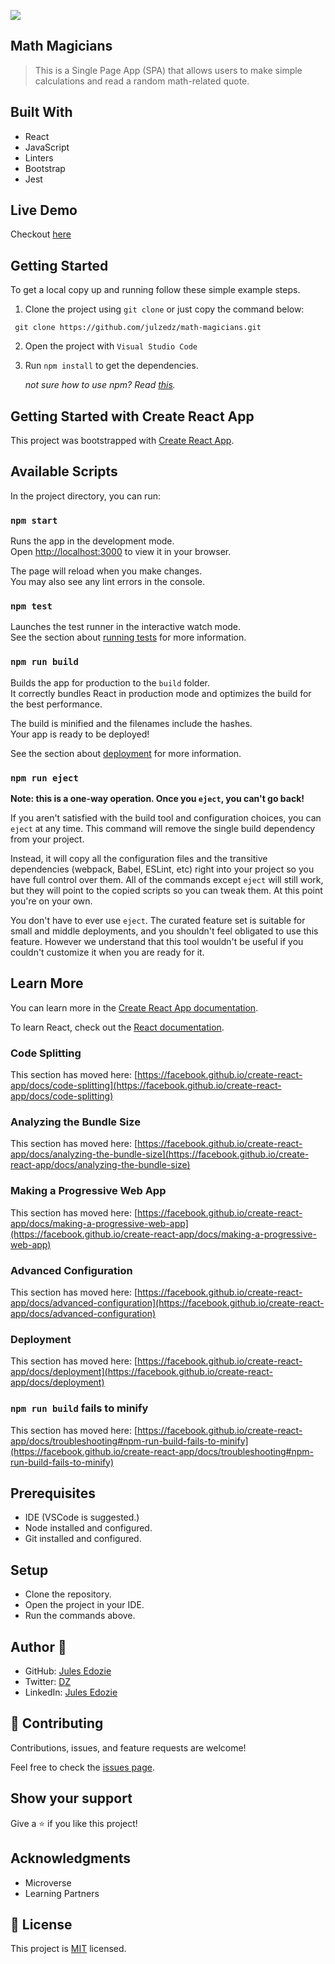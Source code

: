 ![](https://img.shields.io/badge/Microverse-blueviolet)

## Math Magicians
> This is a Single Page App (SPA) that allows users to make simple calculations and read a random math-related quote.


## Built With

- React
- JavaScript
- Linters
- Bootstrap
- Jest


## Live Demo

Checkout [here]()


## Getting Started

To get a local copy up and running follow these simple example steps.
1. Clone the project using `git clone` or just copy the command below:
  ```
   git clone https://github.com/julzedz/math-magicians.git
   ```
2. Open the project with `Visual Studio Code`
3. Run `npm install` to get the dependencies.

   *not sure how to use npm? Read [this](https://docs.npmjs.com/downloading-and-installing-node-js-and-npm).*
   

## Getting Started with Create React App

This project was bootstrapped with [Create React App](https://github.com/facebook/create-react-app).

## Available Scripts

In the project directory, you can run:

### `npm start`

Runs the app in the development mode.\
Open [http://localhost:3000](http://localhost:3000) to view it in your browser.

The page will reload when you make changes.\
You may also see any lint errors in the console.

### `npm test`

Launches the test runner in the interactive watch mode.\
See the section about [running tests](https://facebook.github.io/create-react-app/docs/running-tests) for more information.

### `npm run build`

Builds the app for production to the `build` folder.\
It correctly bundles React in production mode and optimizes the build for the best performance.

The build is minified and the filenames include the hashes.\
Your app is ready to be deployed!

See the section about [deployment](https://facebook.github.io/create-react-app/docs/deployment) for more information.

### `npm run eject`

**Note: this is a one-way operation. Once you `eject`, you can't go back!**

If you aren't satisfied with the build tool and configuration choices, you can `eject` at any time. This command will remove the single build dependency from your project.

Instead, it will copy all the configuration files and the transitive dependencies (webpack, Babel, ESLint, etc) right into your project so you have full control over them. All of the commands except `eject` will still work, but they will point to the copied scripts so you can tweak them. At this point you're on your own.

You don't have to ever use `eject`. The curated feature set is suitable for small and middle deployments, and you shouldn't feel obligated to use this feature. However we understand that this tool wouldn't be useful if you couldn't customize it when you are ready for it.

## Learn More

You can learn more in the [Create React App documentation](https://facebook.github.io/create-react-app/docs/getting-started).

To learn React, check out the [React documentation](https://reactjs.org/).

### Code Splitting

This section has moved here: [https://facebook.github.io/create-react-app/docs/code-splitting](https://facebook.github.io/create-react-app/docs/code-splitting)

### Analyzing the Bundle Size

This section has moved here: [https://facebook.github.io/create-react-app/docs/analyzing-the-bundle-size](https://facebook.github.io/create-react-app/docs/analyzing-the-bundle-size)

### Making a Progressive Web App

This section has moved here: [https://facebook.github.io/create-react-app/docs/making-a-progressive-web-app](https://facebook.github.io/create-react-app/docs/making-a-progressive-web-app)

### Advanced Configuration

This section has moved here: [https://facebook.github.io/create-react-app/docs/advanced-configuration](https://facebook.github.io/create-react-app/docs/advanced-configuration)

### Deployment

This section has moved here: [https://facebook.github.io/create-react-app/docs/deployment](https://facebook.github.io/create-react-app/docs/deployment)

### `npm run build` fails to minify

This section has moved here: [https://facebook.github.io/create-react-app/docs/troubleshooting#npm-run-build-fails-to-minify](https://facebook.github.io/create-react-app/docs/troubleshooting#npm-run-build-fails-to-minify)


## Prerequisites

- IDE (VSCode is suggested.)
- Node installed and configured.
- Git installed and configured.


## Setup

- Clone the repository.
- Open the project in your IDE.
- Run the commands above.


## Author 👤

- GitHub: [Jules Edozie](https://github.com/julzedz)
- Twitter: [DZ](https://twitter.com/julzedz)
- LinkedIn: [Jules Edozie](https://www.linkedin.com/in/jules-edozie-b59b94234/)


## 🤝 Contributing

Contributions, issues, and feature requests are welcome!

Feel free to check the [issues page](https://github.com/julzedz/math-magicians/issues).


## Show your support

Give a ⭐️ if you like this project!


## Acknowledgments

- Microverse
- Learning Partners


## 📝 License

This project is [MIT](https://github.com/julzedz/math-magicians/blob/dev/LICENSE) licensed.
